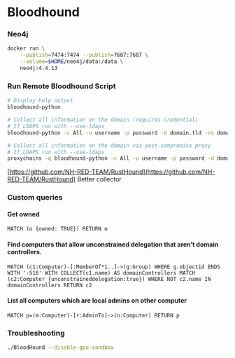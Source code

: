 # Bloodhound

### **Neo4j** <a href="#bkmrk-run-remote-bloodhoun" id="bkmrk-run-remote-bloodhoun"></a>

```bash
docker run \
    --publish=7474:7474 --publish=7687:7687 \
    --volume=$HOME/neo4j/data:/data \
    neo4j:4.4.13
```

### **Run Remote Bloodhound Script** <a href="#bkmrk-run-remote-bloodhoun" id="bkmrk-run-remote-bloodhoun"></a>

```bash
# Display help output
bloodhound-python

# Collect all information on the domain (requires credential)
# If LDAPS run with --use-ldaps
bloodhound-python -c All -u username -p password -d domain.tld -ns domain-controller-ip

# Collect all information on the domain via post-compromise proxy
# If LDAPS run with --use-ldaps
proxychains -q bloodhound-python -c All -u username -p password -d domain.tld -ns omain-controller-ip --dns-tcp
```

[https://github.com/NH-RED-TEAM/RustHound](https://github.com/NH-RED-TEAM/RustHound) Better collector

### Custom queries

#### Get owned

```
MATCH (o {owned: TRUE}) RETURN o
```

#### Find computers that allow unconstrained delegation that aren’t domain controllers.

```
MATCH (c1:Computer)-[:MemberOf*1..]->(g:Group) WHERE g.objectid ENDS WITH '-516' WITH COLLECT(c1.name) AS domainControllers MATCH (c2:Computer {unconstraineddelegation:true}) WHERE NOT c2.name IN domainControllers RETURN c2
```

#### List all computers which are local admins on other computer

```
MATCH p=(m:Computer)-[r:AdminTo]->(n:Computer) RETURN p
```



### Troubleshooting

```bash
./BloodHound --disable-gpu-sandbox
```
